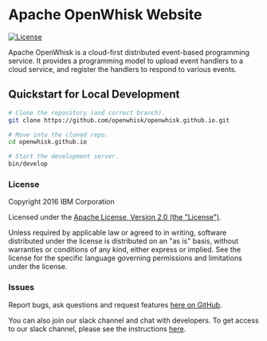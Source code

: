 # Apache OpenWhisk Website

[![License](https://img.shields.io/badge/license-Apache--2.0-blue.svg)](http://www.apache.org/licenses/LICENSE-2.0)

Apache OpenWhisk is a cloud-first distributed event-based programming service. It provides a programming model to upload event handlers to a cloud service, and register the handlers to respond to various events.

## Quickstart for Local Development

``` sh
# Clone the repository (and correct branch).
git clone https://github.com/openwhisk/openwhisk.github.io.git

# Move into the cloned repo.
cd openwhisk.github.io

# Start the development server.
bin/develop
```

### License

Copyright 2016 IBM Corporation

Licensed under the [Apache License, Version 2.0 (the "License")](http://www.apache.org/licenses/LICENSE-2.0.html).

Unless required by applicable law or agreed to in writing, software distributed under the license is distributed on an "as is" basis, without warranties or conditions of any kind, either express or implied. See the license for the specific language governing permissions and limitations under the license.

### Issues

Report bugs, ask questions and request features [here on GitHub](../../issues).

You can also join our slack channel and chat with developers.   To get access to our slack channel, please see the instructions [here](https://github.com/openwhisk/openwhisk/wiki).
